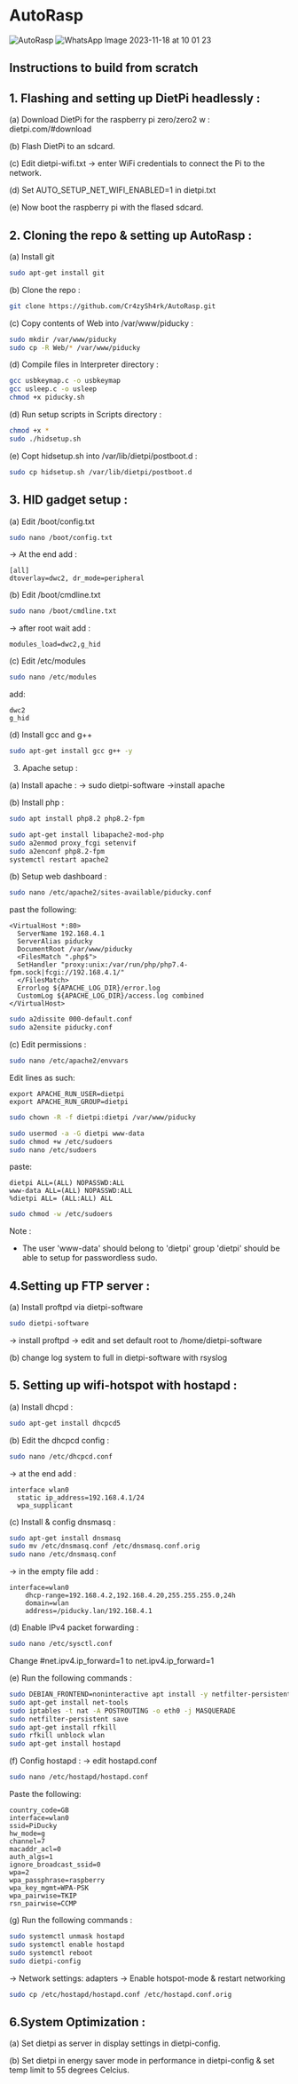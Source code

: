 # AutoRasp
![AutoRasp](https://github.com/Cr4zySh4rk/AutoRasp/assets/75577562/2aadeffc-d44c-44fa-bf4d-57f81c833790)
![WhatsApp Image 2023-11-18 at 10 01 23](https://github.com/Cr4zySh4rk/AutoRasp/assets/75577562/bf00dab8-4382-48d7-bc15-8a54b60d1b75)

## Instructions to build from scratch
## 1. Flashing and setting up DietPi headlessly :

(a) Download DietPi for the raspberry pi zero/zero2 w : dietpi.com/#download

(b) Flash DietPi to an sdcard.

(c) Edit dietpi-wifi.txt -> enter WiFi credentials to connect the Pi to the network.

(d) Set AUTO_SETUP_NET_WIFI_ENABLED=1 in dietpi.txt

(e) Now boot the raspberry pi with the flased sdcard.

## 2. Cloning the repo & setting up AutoRasp :

(a) Install git
``` bash
sudo apt-get install git
```

(b) Clone the repo :
``` bash
git clone https://github.com/Cr4zySh4rk/AutoRasp.git
```

(c) Copy contents of Web into /var/www/piducky :
``` bash
sudo mkdir /var/www/piducky
sudo cp -R Web/* /var/www/piducky
```

(d) Compile files in Interpreter directory :
``` bash
gcc usbkeymap.c -o usbkeymap
gcc usleep.c -o usleep
chmod +x piducky.sh
```

(d) Run setup scripts in Scripts directory :
``` bash
chmod +x *
sudo ./hidsetup.sh
```

(e) Copt hidsetup.sh into /var/lib/dietpi/postboot.d :
``` bash
sudo cp hidsetup.sh /var/lib/dietpi/postboot.d
```

## 3. HID gadget setup :

(a) Edit /boot/config.txt
``` bash
sudo nano /boot/config.txt
```
-> At the end add :
```
[all]
dtoverlay=dwc2, dr_mode=peripheral
```
(b) Edit /boot/cmdline.txt
``` bash
sudo nano /boot/cmdline.txt
```
-> after root wait add :
```
modules_load=dwc2,g_hid
```

(c) Edit /etc/modules
``` bash
sudo nano /etc/modules
```
add:
```
dwc2
g_hid
```

(d) Install gcc and g++
``` bash
sudo apt-get install gcc g++ -y
```

3. Apache setup :

(a) Install apache : -> sudo dietpi-software
->install apache

(b) Install php :
``` bash
sudo apt install php8.2 php8.2-fpm
```
``` bash
sudo apt-get install libapache2-mod-php
sudo a2enmod proxy_fcgi setenvif
sudo a2enconf php8.2-fpm
systemctl restart apache2
```
(b) Setup web dashboard :
``` bash
sudo nano /etc/apache2/sites-available/piducky.conf
```
past the following:
```
<VirtualHost *:80>
  ServerName 192.168.4.1
  ServerAlias piducky
  DocumentRoot /var/www/piducky
  <FilesMatch ".php$">
  SetHandler "proxy:unix:/var/run/php/php7.4-fpm.sock|fcgi://192.168.4.1/"
  </FilesMatch>
  Errorlog ${APACHE_LOG_DIR}/error.log
  CustomLog ${APACHE_LOG_DIR}/access.log combined
</VirtualHost>
```
``` bash
sudo a2dissite 000-default.conf
sudo a2ensite piducky.conf
```

(c) Edit permissions :
``` bash
sudo nano /etc/apache2/envvars
```
Edit lines as such:
```
export APACHE_RUN_USER=dietpi
export APACHE_RUN_GROUP=dietpi
```
``` bash
sudo chown -R -f dietpi:dietpi /var/www/piducky
```
``` bash
sudo usermod -a -G dietpi www-data
sudo chmod +w /etc/sudoers
sudo nano /etc/sudoers
```
paste:
```
dietpi ALL=(ALL) NOPASSWD:ALL
www-data ALL=(ALL) NOPASSWD:ALL
%dietpi ALL= (ALL:ALL) ALL
```
``` bash
sudo chmod -w /etc/sudoers
```

Note :
* The user 'www-data' should belong to 'dietpi' group
'dietpi' should be able to setup for passwordless sudo.

## 4.Setting up FTP server :

(a) Install proftpd via dietpi-software
``` bash
sudo dietpi-software
```
-> install proftpd
-> edit and set default root to /home/dietpi-software

(b) change log system to full in dietpi-software with rsyslog

## 5. Setting up wifi-hotspot with hostapd :

(a) Install dhcpd :
``` bash
sudo apt-get install dhcpcd5
```

(b) Edit the dhcpcd config :
``` bash
sudo nano /etc/dhcpcd.conf
```
-> at the end add :
```
interface wlan0
  static ip_address=192.168.4.1/24
  wpa_supplicant
```
(c) Install & config dnsmasq :
``` bash
sudo apt-get install dnsmasq
sudo mv /etc/dnsmasq.conf /etc/dnsmasq.conf.orig
sudo nano /etc/dnsmasq.conf
```
-> in the empty file add :
```
interface=wlan0
    dhcp-range=192.168.4.2,192.168.4.20,255.255.255.0,24h
    domain=wlan
    address=/piducky.lan/192.168.4.1
```
(d) Enable IPv4 packet forwarding :
``` bash
sudo nano /etc/sysctl.conf
```
   Change #net.ipv4.ip_forward=1 to net.ipv4.ip_forward=1

(e) Run the following commands :
``` bash
sudo DEBIAN_FRONTEND=noninteractive apt install -y netfilter-persistent iptables-persistent
sudo apt-get install net-tools
sudo iptables -t nat -A POSTROUTING -o eth0 -j MASQUERADE
sudo netfilter-persistent save
sudo apt-get install rfkill
sudo rfkill unblock wlan
sudo apt-get install hostapd
```

(f) Config hostapd :
-> edit hostapd.conf
``` bash
sudo nano /etc/hostapd/hostapd.conf
```
Paste the following:
```
country_code=GB
interface=wlan0
ssid=PiDucky
hw_mode=g
channel=7
macaddr_acl=0
auth_algs=1
ignore_broadcast_ssid=0
wpa=2
wpa_passphrase=raspberry
wpa_key_mgmt=WPA-PSK
wpa_pairwise=TKIP
rsn_pairwise=CCMP
```

(g) Run the following commands :
``` bash
sudo systemctl unmask hostapd
sudo systemctl enable hostapd
sudo systemctl reboot
sudo dietpi-config
```
-> Network settings: adapters
-> Enable hotspot-mode & restart networking
``` bash
sudo cp /etc/hostapd/hostapd.conf /etc/hostapd.conf.orig
```

## 6.System Optimization :
(a) Set dietpi as server in display settings in dietpi-config.

(b) Set dietpi in energy saver mode in performance in dietpi-config & set temp limit to 55 degrees Celcius.
